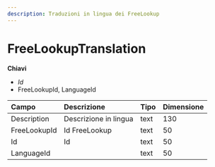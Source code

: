 ```yaml
---
description: Traduzioni in lingua dei FreeLookup
---
```


# FreeLookupTranslation

  
 **Chiavi**

* _Id_
* FreeLookupId, LanguageId

| Campo | Descrizione | Tipo | Dimensione |
| :--- | :--- | :--- | :--- |
| Description | Descrizione in lingua | text | 130 |
| FreeLookupId | Id FreeLookup | text | 50 |
| Id | Id | text | 50 |
| LanguageId |  | text | 50 |

